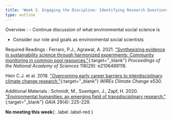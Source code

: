 ```yaml
---
title: 'Week 2. Engaging the Discipline: Identifying Research Questions I (Aug 28)'
type: outline
---
```


Overview
: - Continue discussion of what environmental social science is
  - Consider our role and goals as environmental social scientists

Required Readings
: Ferraro, P.J., Agrawal, A. 2021. ["Synthesizing evidence in sustainability science through harmonized experiments: Community monitoring in common pool resources."](https://doi.org/10.1073/pnas.2106489118){:target="_blank"} _Proceedings of the National Academy of Sciences_ 118(29): e2106489118.
  
  Hein C.J. et al. 2018. ["Overcoming early career barriers to interdisciplinary climate change research."](https://doi.org/10.1002/wcc.530){:target="_blank"} _WIREs Climate Change_ e530.

Additional Materials
: Schmidt, M., Soentgen, J., Zapf, H. 2020. ["Environmental humanities: an emerging field of transdisciplinary research."](https://doi.org/10.14512/gaia.29.4.6){:target="_blank"} _GAIA_ 29(4): 225-229.
  
**No meeting this week**{: .label .label-red }
